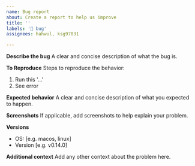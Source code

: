 ```yaml
---
name: Bug report
about: Create a report to help us improve
title: ''
labels: '🐞 bug'
assignees: hahwul, ksg97031

---
```


**Describe the bug**
A clear and concise description of what the bug is.

**To Reproduce**
Steps to reproduce the behavior:
1. Run this '...'
2. See error

**Expected behavior**
A clear and concise description of what you expected to happen.

**Screenshots**
If applicable, add screenshots to help explain your problem.

**Versions**
 - OS: [e.g. macos, linux]
 - Version [e.g. v0.14.0]

**Additional context**
Add any other context about the problem here.
